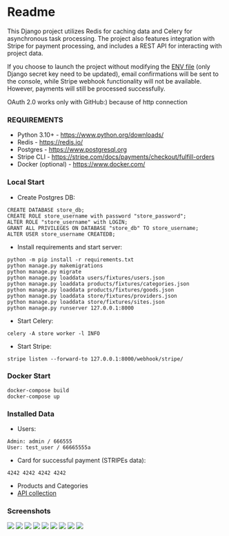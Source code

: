 # Readme #
This Django project utilizes Redis for caching data and Celery 
for asynchronous task processing. The project also features integration with Stripe for payment processing, and includes a REST API for interacting with project data.

If you choose to launch the project without modifying the [ENV file](.env.example) (only Django secret key need to be updated), 
email confirmations will be sent to the console, while Stripe webhook functionality will not be available. However, payments will still be processed successfully.

OAuth 2.0 works only with GitHub:) because of http connection

### REQUIREMENTS ###

* Python 3.10+ - https://www.python.org/downloads/
* Redis - https://redis.io/
* Postgres - https://www.postgresql.org
* Stripe CLI - https://stripe.com/docs/payments/checkout/fulfill-orders
* Docker (optional) - https://www.docker.com/

### Local Start ###

* Create Postgres DB:
```commandline
CREATE DATABASE store_db;
CREATE ROLE store_username with password "store_password";
ALTER ROLE "store_username" with LOGIN;
GRANT ALL PRIVILEGES ON DATABASE "store_db" TO store_username;
ALTER USER store_username CREATEDB;
```
* Install requirements and start server:
```commandline
python -m pip install -r requirements.txt
python manage.py makemigrations
python manage.py migrate
python manage.py loaddata users/fixtures/users.json
python manage.py loaddata products/fixtures/categories.json
python manage.py loaddata products/fixtures/goods.json
python manage.py loaddata store/fixtures/providers.json
python manage.py loaddata store/fixtures/sites.json
python manage.py runserver 127.0.0.1:8000
```
* Start Celery:
```commandline
celery -A store worker -l INFO
```
* Start Stripe:
```commandline
stripe listen --forward-to 127.0.0.1:8000/webhook/stripe/
```

### Docker Start ###

```commandline
docker-compose build
docker-compose up
```

### Installed Data ###

* Users:
```commandline
Admin: admin / 666555
User: test_user / 66665555a
```
* Card for successful payment (STRIPEs data):
```commandline
4242 4242 4242 4242
```
* Products and Categories
* [API collection](presentation/api_collection/store_api.json)

### Screenshots ###
![](presentation/imgs/registration_page.png)
![](presentation/imgs/login_page.png)
![](presentation/imgs/main_page.png)
![](presentation/imgs/products_page1.png)
![](presentation/imgs/products_page2.png)
![](presentation/imgs/profile_page.png)
![](presentation/imgs/payment.png)
![](presentation/imgs/orders_page.png)
![](presentation/imgs/orders_history_page.png)